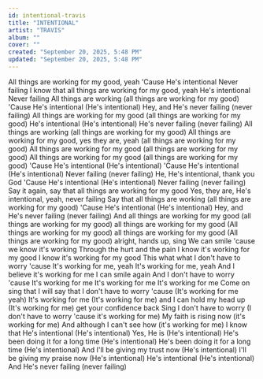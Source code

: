 ```yaml
---
id: intentional-travis
title: "INTENTIONAL"
artist: "TRAVIS"
album: ""
cover: ""
created: "September 20, 2025, 5:48 PM"
updated: "September 20, 2025, 5:48 PM"
---
```


All things are working for my good, yeah
'Cause He's intentional
Never failing
I know that all things are working for my good, yeah
He's intentional
Never failing
All things are working (all things are working for my good)
'Cause He's intentional (He's intentional)
Hey, and He's never failing (never failing)
All things are working for my good (all things are working for my good)
He's intentional (He's intentional)
He's never failing (never failing)
All things are working (all things are working for my good)
All things are working for my good, yes they are, yeah (all things are working for my good)
All things are working for my good (all things are working for my good)
All things are working for my good (all things are working for my good)
'Cause He's intentional (He's intentional)
'Cause He's intentional (He's intentional)
Never failing (never failing)
He, He's intentional, thank you God
'Cause He's intentional (He's intentional)
Never failing (never failing)
Say it again, say that all things are working for my good
Yes, they are, He's intentional, yeah, never failing
Say that all things are working (all things are working for my good)
'Cause He's intentional (He's intentional)
Hey, and He's never failing (never failing)
And all things are working for my good (all things are working for my good)
all things are working for my good
(All things are working for my good) all things are working for my good
(All things are working for my good) alright, hands up, sing
We can smile 'cause we know it's working
Through the hurt and the pain
I know it's working for my good
I know it's working for my good
This what what
I don't have to worry 'cause
It's working for me, yeah
It's working for me, yeah
And I believe it's working for me
I can smile again
And I don't have to worry 'cause
It's working for me
It's working for me
It's working for me
Come on sing that I will say that
I don't have to worry 'cause
(It's working for me yeah) It's working for me
(It's working for me) and I can hold my head up
(It's working for me) get your confidence back
Sing I don't have to worry (I don't have to worry 'cause it's working for me)
My faith is rising now (it's working for me)
And although I can't see how (it's working for me)
I know that He's intentional (He's intentional)
Yes, He is (He's intentional)
He's been doing it for a long time (He's intentional)
He's been doing it for a long time (He's intentional)
And I'll be giving my trust now (He's intentional)
I'll be giving my praise now (He's intentional)
He's intentional (He's intentional)
And He's never failing (never failing)